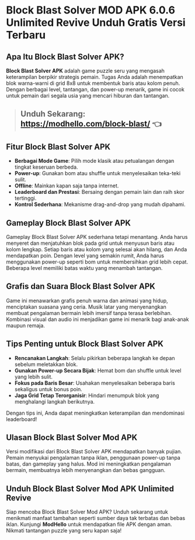 # Block Blast Solver MOD APK 6.0.6 Unlimited Revive Unduh Gratis Versi Terbaru

## Apa Itu Block Blast Solver APK?

**Block Blast Solver APK** adalah game puzzle seru yang mengasah keterampilan berpikir strategis pemain. Tugas Anda adalah menempatkan blok warna-warni di grid 8x8 untuk membentuk baris atau kolom penuh. Dengan berbagai level, tantangan, dan power-up menarik, game ini cocok untuk pemain dari segala usia yang mencari hiburan dan tantangan.

> ## Unduh Sekarang: https://modhello.com/block-blast/ 👈

## Fitur Block Blast Solver APK

- **Berbagai Mode Game**: Pilih mode klasik atau petualangan dengan tingkat keseruan berbeda.  
- **Power-up**: Gunakan bom atau shuffle untuk menyelesaikan teka-teki sulit.  
- **Offline**: Mainkan kapan saja tanpa internet.  
- **Leaderboard dan Prestasi**: Bersaing dengan pemain lain dan raih skor tertinggi.  
- **Kontrol Sederhana**: Mekanisme drag-and-drop yang mudah dipahami.

## Gameplay Block Blast Solver APK

Gameplay Block Blast Solver APK sederhana tetapi menantang. Anda harus menyeret dan menjatuhkan blok pada grid untuk menyusun baris atau kolom lengkap. Setiap baris atau kolom yang selesai akan hilang, dan Anda mendapatkan poin. Dengan level yang semakin rumit, Anda harus menggunakan power-up seperti bom untuk membersihkan grid lebih cepat. Beberapa level memiliki batas waktu yang menambah tantangan.

## Grafis dan Suara Block Blast Solver APK

Game ini menawarkan grafis penuh warna dan animasi yang hidup, menciptakan suasana yang ceria. Musik latar yang menyenangkan membuat pengalaman bermain lebih imersif tanpa terasa berlebihan. Kombinasi visual dan audio ini menjadikan game ini menarik bagi anak-anak maupun remaja.

## Tips Penting untuk Block Blast Solver APK

- **Rencanakan Langkah**: Selalu pikirkan beberapa langkah ke depan sebelum meletakkan blok.  
- **Gunakan Power-up Secara Bijak**: Hemat bom dan shuffle untuk level yang lebih sulit.  
- **Fokus pada Baris Besar**: Usahakan menyelesaikan beberapa baris sekaligus untuk bonus poin.  
- **Jaga Grid Tetap Terorganisir**: Hindari menumpuk blok yang menghalangi langkah berikutnya.  

Dengan tips ini, Anda dapat meningkatkan keterampilan dan mendominasi leaderboard!

## Ulasan Block Blast Solver Mod APK

Versi modifikasi dari Block Blast Solver APK mendapatkan banyak pujian. Pemain menyukai pengalaman tanpa iklan, penggunaan power-up tanpa batas, dan gameplay yang halus. Mod ini meningkatkan pengalaman bermain, membuatnya lebih menyenangkan dan bebas gangguan.

## Unduh Block Blast Solver Mod APK Unlimited Revive

Siap mencoba Block Blast Solver Mod APK? Unduh sekarang untuk menikmati manfaat tambahan seperti sumber daya tak terbatas dan bebas iklan. Kunjungi **ModHello** untuk mendapatkan file APK dengan aman. Nikmati tantangan puzzle yang seru kapan saja!

